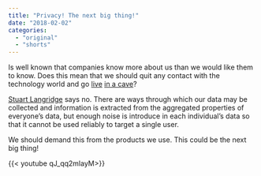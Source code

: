 ```yaml
---
title: "Privacy! The next big thing!"
date: "2018-02-02"
categories:
  - "original"
  - "shorts"
---
```


Is well known that companies know more about us than we would like them to know. Does this mean that we should quit any contact with the technology world and go [live](https://medium.com/@pitermarx/hackers-everywhere-8b989f45c574) [in a cave](https://blog.pitermarx.com/2018/01/hackers-everywhere/)?

[Stuart Langridge](https://www.kryogenix.org/) says no. There are ways through which our data may be collected and information is extracted from the aggregated properties of everyone’s data, but enough noise is introduce in each individual’s data so that it cannot be used reliably to target a single user.

We should demand this from the products we use. This could be the next big thing!

<div style="width: 70vw;">{{< youtube qJ_qq2mlayM>}}</div>
